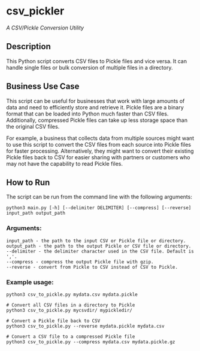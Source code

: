 
# csv_pickler

*A CSV/Pickle Conversion Utility*

## Description

This Python script converts CSV files to Pickle files and vice versa. It can handle single files or bulk conversion of multiple files in a directory.


## Business Use Case

This script can be useful for businesses that work with large amounts of data and need to efficiently store and retrieve it. Pickle files are a binary format that can be loaded into Python much faster than CSV files. Additionally, compressed Pickle files can take up less storage space than the original CSV files.

For example, a business that collects data from multiple sources might want to use this script to convert the CSV files from each source into Pickle files for faster processing. Alternatively, they might want to convert their existing Pickle files back to CSV for easier sharing with partners or customers who may not have the capability to read Pickle files.


## How to Run

The script can be run from the command line with the following arguments:

```
python3 main.py [-h] [--delimiter DELIMITER] [--compress] [--reverse] input_path output_path
```

### Arguments:

```
input_path - the path to the input CSV or Pickle file or directory.
output_path - the path to the output Pickle or CSV file or directory.
--delimiter - the delimiter character used in the CSV file. Default is ','.
--compress - compress the output Pickle file with gzip.
--reverse - convert from Pickle to CSV instead of CSV to Pickle.
```

### Example usage:

```# Convert a single CSV file to Pickle
python3 csv_to_pickle.py mydata.csv mydata.pickle

# Convert all CSV files in a directory to Pickle
python3 csv_to_pickle.py mycsvdir/ mypickledir/

# Convert a Pickle file back to CSV
python3 csv_to_pickle.py --reverse mydata.pickle mydata.csv

# Convert a CSV file to a compressed Pickle file
python3 csv_to_pickle.py --compress mydata.csv mydata.pickle.gz
```

